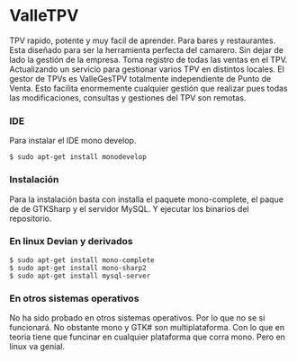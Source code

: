 # ValleTPV
TPV rapido, potente y muy facil de aprender. Para bares y restaurantes. Esta diseñado para ser la herramienta perfecta del camarero. Sin dejar de lado la gestión de la empresa. Toma registro de todas las ventas en el TPV. Actualizando un servicio para gestionar varios TPV en distintos locales. El gestor de TPVs es ValleGesTPV totalmente independiente de Punto de Venta. Esto facilita enormemente cualquier gestión que realizar pues todas las modificaciones, consultas y gestiones del TPV son remotas.

### IDE
Para instalar el IDE mono develop.
```
$ sudo apt-get install monodevelop
```

### Instalación
Para la instalación basta con installa el paquete mono-complete, el paque de de GTKSharp y el servidor MySQL. Y ejecutar los binarios del repositorio.

### En linux Devian y derivados
```
$ sudo apt-get install mono-complete
$ sudo apt-get install mono-sharp2
$ sudo apt-get install mysql-server
```

### En otros sistemas operativos

No ha sido probado en otros sistemas operativos. Por lo que no se si funcionará. No obstante mono y GTK# son multiplataforma. Con lo que en teoria tiene que funcinar en cualquier plataforma que corra mono. Pero en linux va genial.
